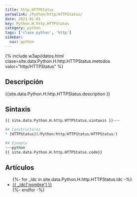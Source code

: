 ```yaml
---
title: http.HTTPStatus
permalink: /Python/http/HTTPStatus/
date: 2021-01-01
key: Python.H.http.HTTPStatus
category: python
tags: ['clase python', 'http']
sidebar: 
  nav: python
---
```


{% include w3api/datos.html clase=site.data.Python.H.http.HTTPStatus.metodos valor="http/HTTPStatus" %}

## Descripción
{{site.data.Python.H.http.HTTPStatus.description }}

## Sintaxis
~~~python
{{ site.data.Python.H.http.HTTPStatus.sintaxis }}~~~

## Constructores
* [HTTPStatus](/Python/http/HTTPStatus/HTTPStatus/)

## Ejemplo
~~~python
{{ site.data.Python.H.http.HTTPStatus.code}}
~~~

## Artículos
<ul>
{%- for _ldc in site.data.Python.H.http.HTTPStatus.ldc -%}
   <li>
       <a href="{{_ldc['url'] }}">{{ _ldc['nombre'] }}</a>
   </li>
{%- endfor -%}
</ul>
